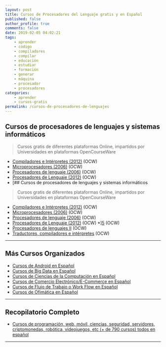 ```yaml
---
layout: post
title: Cursos de Procesadores del Lenguaje gratis y en Español
published: false
author_profile: true
comments: false
date: 2019-02-05 04:02:21
tags:
    - aprender
    - código
    - compiladores
    - compilar
    - educación
    - estudiar
    - formación
    - generar
    - máquina
    - procesador
    - procesadores
categories:
    - aprender
    - cursos-gratis
permalink: /cursos-de-procesadores-de-lenguajes
---
```

## Cursos de procesadores de lenguajes y sistemas informáticos

> Cursos gratis de diferentes plataformas Online, impartidos por Universidades en plataformas OpenCourseWare

  * [Compiladores e Intérpretes (2012)][1] (OCW)
  * [Microprocesadores (2006)][2] (OCW)
  * [Procesadores de lenguaje (2006)][3] (OCW)
  * [Procesadores de Lenguaje (2012)][4] (OCW)
  * [## Cursos de procesadores de lenguajes y sistemas informáticos

> Cursos gratis de diferentes plataformas Online, impartidos por Universidades en plataformas OpenCourseWare

  * [Compiladores e Intérpretes (2012)][1] (OCW)
  * [Microprocesadores (2006)][2] (OCW)
  * [Procesadores de lenguaje (2006)][3] (OCW)
  * [Procesadores de Lenguaje (2012)][4] (OCW)
  *][5] (OCW)
  * [Procesadores de lenguajes II][6] (OCW)
  * [Traductores, compiladores e intérpretes][7] (OCW)

* * *

## Más Cursos Organizados

  * [Cursos de Android en Español][8]
  * [Cursos de Big Data en Español][9]
  * [Cursos de Ciencias de la Computación en Español][10]
  * [Cursos de Comercio Electrónico/E-Commerce en Español][11]
  * [Cursos de Flujo de Trabajo o Work Flow en Español][12]
  * [Cursos de Ofimática en Español][13]  

* * *

## Recopilatorio Completo

  * [Cursos de programación, web, móvil, ciencias, seguridad, servidores, criptomonedas, robótica, videojuegos, etc (+ de 790 cursos) todos en español][14]

* * *

 [1]: https://ocw.uji.es/curso/4949
 [2]: https://ocw.upm.es/tecnologia-electronica/microprocesadores
 [3]: https://ocw.ua.es/es/ingenieria-y-arquitectura/procesadores-de-lenguaje-2006.html
 [4]: https://ocw.uji.es/curso/5180
 [5]: https://campusvirtual.ull.es/ocw/course/view.php?id=45
 [6]: https://ocw.uca.es/course/view.php?id=56
 [7]: https://ocw.uma.es/ingenierias/traductores-compiladores-e-interpretes
 [8]: https://mundoframework.com/cursos-android/
 [9]: https://mundoframework.com/cursos-big-data/
 [10]: https://mundoframework.com/cursos-ciencias-computacion/
 [11]: https://mundoframework.com/cursos-de-comercio-electronico/
 [12]: https://mundoframework.com/cursos-de-flujo-de-trabajo-o-work-flow/
 [13]: https://mundoframework.com/cursos-de-ofimatica/
 [14]: https://mundoframework.com/cursos-de-programacion-web-movil-ciencias-seguridad-servidores-criptomonedas/
